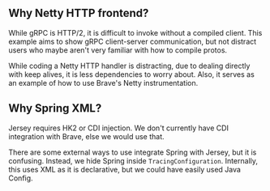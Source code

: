 ## Why Netty HTTP frontend?
While gRPC is HTTP/2, it is difficult to invoke without a compiled client. This
example aims to show gRPC client-server communication, but not distract users
who maybe aren't very familiar with how to compile protos.

While coding a Netty HTTP handler is distracting, due to dealing directly with
keep alives, it is less dependencies to worry about. Also, it serves as an
example of how to use Brave's Netty instrumentation.

## Why Spring XML?
Jersey requires HK2 or CDI injection. We don't currently have CDI integration
with Brave, else we would use that.

There are some external ways to use integrate Spring with Jersey, but it is
confusing. Instead, we hide Spring inside `TracingConfiguration`. Internally,
this uses XML as it is declarative, but we could have easily used Java Config.
